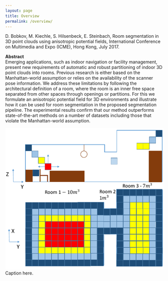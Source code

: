 ```yaml
---
layout: page
title: Overview
permalink: /overview/
---
```


<div>

D. Bobkov, M. Kiechle, S. Hilsenbeck, E. Steinbach, 
  Room segmentation in 3D point clouds using anisotropic potential fields, International Conference on Multimedia and Expo (ICME), Hong Kong, July 2017.
  
  <b>Abstract</b>
  </br>
  Emerging applications, such as indoor navigation or facility management, present new requirements of automatic and robust partitioning of indoor 3D point clouds into rooms. Previous research is either based on the Manhattan-world assumption or relies on the availability of the scanner pose information. We address these limitations by following the architectural definition of a room, where the room is an inner free space separated from other spaces through openings or partitions. For this we formulate an anisotropic potential field for 3D environments and illustrate how it can be used for room segmentation in the proposed segmentation pipeline. The experimental results confirm that our method outperforms state-of-the-art methods on a number of datasets including those that violate the Manhattan-world assumption.

</div>

<div class='fig figcenter fighighlight'>
  <img src='/assets/teaser.png'>
  <div class='figcaption'>
    Caption here.
  </div>
</div>